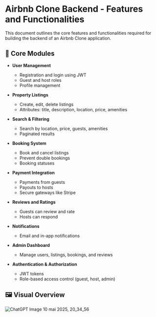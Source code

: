# Airbnb Clone Backend - Features and Functionalities

This document outlines the core features and functionalities required for building the backend of an Airbnb Clone application.

## 🔧 Core Modules

- **User Management**
  - Registration and login using JWT
  - Guest and host roles
  - Profile management

- **Property Listings**
  - Create, edit, delete listings
  - Attributes: title, description, location, price, amenities

- **Search & Filtering**
  - Search by location, price, guests, amenities
  - Paginated results

- **Booking System**
  - Book and cancel listings
  - Prevent double bookings
  - Booking statuses

- **Payment Integration**
  - Payments from guests
  - Payouts to hosts
  - Secure gateways like Stripe

- **Reviews and Ratings**
  - Guests can review and rate
  - Hosts can respond

- **Notifications**
  - Email and in-app notifications

- **Admin Dashboard**
  - Manage users, listings, bookings, and reviews

- **Authentication & Authorization**
  - JWT tokens
  - Role-based access control (guest, host, admin)

## 🖼️ Visual Overview

![ChatGPT Image 10 mai 2025, 20_34_56](https://github.com/user-attachments/assets/f102bc26-7a25-42a1-a658-a01505dec7f3)
